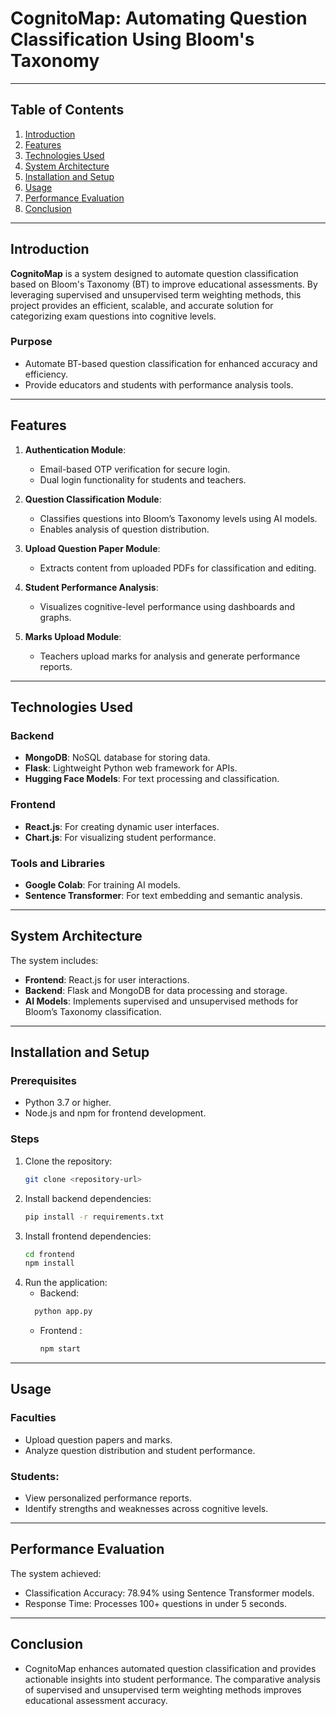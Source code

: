 # CognitoMap: Automating Question Classification Using Bloom's Taxonomy

---

## Table of Contents

1. [Introduction](#introduction)  
2. [Features](#features)  
3. [Technologies Used](#technologies-used)  
4. [System Architecture](#system-architecture)  
5. [Installation and Setup](#installation-and-setup)  
6. [Usage](#usage)  
7. [Performance Evaluation](#performance-evaluation)  
8. [Conclusion](#conclusion)  

---

## Introduction

**CognitoMap** is a system designed to automate question classification based on Bloom's Taxonomy (BT) to improve educational assessments. By leveraging supervised and unsupervised term weighting methods, this project provides an efficient, scalable, and accurate solution for categorizing exam questions into cognitive levels.

### Purpose
- Automate BT-based question classification for enhanced accuracy and efficiency.
- Provide educators and students with performance analysis tools.

---

## Features

1. **Authentication Module**:
   - Email-based OTP verification for secure login.
   - Dual login functionality for students and teachers.

2. **Question Classification Module**:
   - Classifies questions into Bloom’s Taxonomy levels using AI models.
   - Enables analysis of question distribution.

3. **Upload Question Paper Module**:
   - Extracts content from uploaded PDFs for classification and editing.

4. **Student Performance Analysis**:
   - Visualizes cognitive-level performance using dashboards and graphs.

5. **Marks Upload Module**:
   - Teachers upload marks for analysis and generate performance reports.

---

## Technologies Used

### Backend
- **MongoDB**: NoSQL database for storing data.
- **Flask**: Lightweight Python web framework for APIs.
- **Hugging Face Models**: For text processing and classification.

### Frontend
- **React.js**: For creating dynamic user interfaces.
- **Chart.js**: For visualizing student performance.

### Tools and Libraries
- **Google Colab**: For training AI models.
- **Sentence Transformer**: For text embedding and semantic analysis.

---

## System Architecture

The system includes:  
- **Frontend**: React.js for user interactions.  
- **Backend**: Flask and MongoDB for data processing and storage.  
- **AI Models**: Implements supervised and unsupervised methods for Bloom’s Taxonomy classification.

---

## Installation and Setup

### Prerequisites
- Python 3.7 or higher.
- Node.js and npm for frontend development.

### Steps
1. Clone the repository:  
   ```bash
   git clone <repository-url>

2. Install backend dependencies:  
   ```bash
   pip install -r requirements.txt

3. Install frontend dependencies:  
   ```bash
   cd frontend
   npm install
4. Run the application:
   - Backend:
   ```bash
     python app.py
   ```
   - Frontend :
     ```bash
     npm start
--- 
## Usage
### Faculties
- Upload question papers and marks.
- Analyze question distribution and student performance.
### Students:
- View personalized performance reports.
- Identify strengths and weaknesses across cognitive levels.
---
## Performance Evaluation
The system achieved:
- Classification Accuracy: 78.94% using Sentence Transformer models.
- Response Time: Processes 100+ questions in under 5 seconds.

--- 
## Conclusion
- CognitoMap enhances automated question classification and provides actionable insights into student performance. The comparative analysis of supervised and unsupervised term weighting methods improves educational assessment accuracy.
